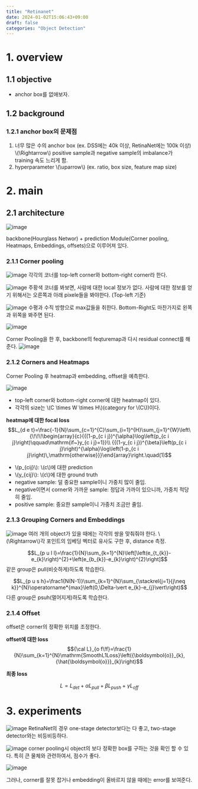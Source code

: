 ```yaml
---
title: "Retinanet"
date: 2024-01-02T15:06:43+09:00
draft: false
categories: "Object Detection"
---
```


 
# 1. overview

## 1.1 objective

- anchor box를 없애보자.

## 1.2 background

### 1.2.1 anchor box의 문제점

1. 너무 많은 수의 anchor box (ex. DSS에는 40k 이상, RetinaNet에는 100k 이상) \\(\Rightarrow\\) positive sample과 negative sample의 imbalance가 training 속도 느리게 함.
2. hyperparameter \\(\uparrow\\) (ex. ratio, box size, feature map size)  

# 2. main

## 2.1 architecture

![image](https://github.com/ownvoy/ownogatari/assets/96481582/f7c687b2-d679-41e0-aa02-141f64bd799e)

backbone(Hourglass Networ) + prediction Module(Corner pooling, Heatmaps, Embeddings, offsets)으로 이루어져 있다.

### 2.1.1 Corner pooling
![image](https://github.com/ownvoy/ownogatari/assets/96481582/93ef350c-4ba7-4a40-8f9d-9aed9be42bce)
각각의 코너를 top-left corner와 bottom-right corner라 한다.

![image](https://github.com/ownvoy/ownogatari/assets/96481582/8c405fe6-be7c-402e-9c37-d3117099d1c8)
주황색 코너를 봐보면, 사람에 대한 local 정보가 없다.
사람에 대한 정보를 얻기 위해서는 오른쪽과 아래 pixele들을 봐야한다. (Top-left 기준)

![image](https://github.com/ownvoy/ownogatari/assets/96481582/9b47ef2f-5d71-4e57-b75e-0ae3e827dfdd)
수평과 수직 방향으로 max값들을 취한다. Bottom-Right도 마찬가지로 왼쪽과 위쪽을 봐주면 된다.

![image](https://github.com/ownvoy/ownogatari/assets/96481582/35c91433-0c18-4b61-bb79-19d92b28e0e7)

Corner Pooling을 한 후, backbone의 feqturemap과 다시 residual connect를 해준다.
![image](https://github.com/ownvoy/ownogatari/assets/96481582/2a5b9f47-221b-467a-956f-cfb8f8c28a02)
### 2.1.2 Corners and Heatmaps

Corner Pooling 후 heatmap과 embedding, offset을 예측한다.

![image](https://github.com/ownvoy/ownogatari/assets/96481582/3181d7fb-afbe-444e-8c2f-0a06f2e063c6)

- top-left corner와 bottom-right corner에 대한 heatmap이 있다.
- 각각의 size는 \\(C \times W \times H\\)(category for \\(C\\))이다.

__heatmap에 대한 focal loss__
$$L_{d e t}=\frac{-1}{N}\sum_{c=1}^{C}\sum_{i=1}^{H}\sum_{j=1}^{W}\left\{\!\!\!\begin{array}{c}{{(1-p_{c i j})^{\alpha}\log\left(p_{c i j}\right)\qquad\mathrm{if~}y_{c i j}=1}}\\ {{(1-y_{c i j})^{\beta}\left(p_{c i j}\right)^{\alpha}\log\left(1-p_{c i j}\right)\,\mathrm{otherwise}}}\end{array}\right.\quad(1)$$
- \\(p_{cij}\\): \\(c\\)에 대한 prediction
- \\(y_{cij}\\): \\(c\\)에 대한 ground truth
- negative sample: 덜 중요한 sample이니 가중치 많이 줄임.
- negative이면서 corner와 가까운 sample: 정답과 가까이 있으니까, 가중치 적당히 줄임.
- positive sample: 중요한 sample이니 가중치 조금만 줄임.



### 2.1.3 Grouping Corners and Embeddings

![image](https://github.com/ownvoy/ownogatari/assets/96481582/7fff9950-8626-43fd-aa5f-f2a13f3c2e83)
여러 개의 object가 있을 때에는 각각의 쌍을 맞춰줘야 한다.
\\(\Rightarrow\\)각 포인트의 임베딩 벡터로 유사도 구한 후, distance 측정.

$$L_{p u l l}=\frac{1}{N}\sum_{k=1}^{N}\left[\left(e_{t_{k}}-e_{k}\right)^{2}+\left(e_{b_{k}}-e_{k}\right)^{2}\right]$$
같은 group은 pull(비슷하게)하도록 학습한다.


$$L_{p u s h}=\frac1{N(N-1)}\sum_{k=1}^{N}\sum_{\stackrel{j=1}{j\neq k}}^{N}\operatorname*{max}\left(0,\Delta-\vert e_{k}-e_{j}\vert\right)$$
다른 group은 psuh(멀어지게)하도록 학습한다.

### 2.1.4 Offset

offset은 corner의 정확한 위치를 조정한다.

__offset에 대한 loss__
$${\cal L}_{o f\!f}=\frac{1}{N}\sum_{k=1}^{N}\mathrm{SmoothL1Loss}\left({\boldsymbol{o}}_{k},{\hat{\boldsymbol{o}}}_{k}\right)$$

__최종 loss__

$${L}={L}_{d e t}+\alpha{L}_{p u l l}+\beta{L}_{p u s h}+\gamma{L}_{o ff}$$
# 3. experiments

![image](https://github.com/ownvoy/ownogatari/assets/96481582/3a6f439b-5985-4e7c-a172-ad0cf8453913)
RetinaNet의 경우 one-stage detector보다는 다 좋고, two-stage detector와는 비등비등하다.

![image](https://github.com/ownvoy/ownogatari/assets/96481582/15335eb7-8a2c-4df0-a0d8-828824f77612)
corner pooling시 object의 보다 정확한 box를 구하는 것을 확인 할 수 있다. 특히 큰 물체와 관련하여서, 점수가 좋다.

![image](https://github.com/ownvoy/ownogatari/assets/96481582/dee1457d-eddf-4976-a0c6-b6e26ac9bc71) 

그러나, corner를 잘못 잡거나 embedding이 올바르지 않을 때에는 error를 보여준다.


